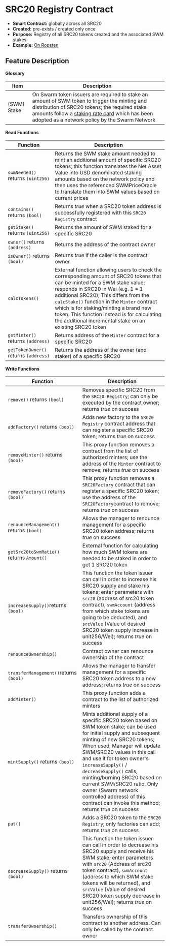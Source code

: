 # SRC20 Registry Contract

* **Smart Contract:** globally across all SRC20
* **Created:** pre-exists / created only once
* **Purpose:** Registry of all SRC20 tokens created and the associated SWM stakes
* **Example:**  [On Ropsten](https://ropsten.etherscan.io/address/0xf37fdada55b07838cb865d9f2a9d449109eb9521#code) &#x20;

## Feature Description

**Glossary**

| Item        | Description                                                                                                                                                                                                                                                                                                          |
| ----------- | -------------------------------------------------------------------------------------------------------------------------------------------------------------------------------------------------------------------------------------------------------------------------------------------------------------------- |
| (SWM) Stake | On Swarm token issuers are required to stake an amount of SWM token to trigger the minting and distribution of SRC20 tokens; the required stake amounts follow a [staking rate card](https://docs.swarm.fund/SWM\_Issuance\_Staking\_Rate\_Card.png) which has been adopted as a network policy by the Swarm Network |

**Read Functions**

| Function                              | Description                                                                                                                                                                                                                                                                                                                                                                                                     |
| ------------------------------------- | --------------------------------------------------------------------------------------------------------------------------------------------------------------------------------------------------------------------------------------------------------------------------------------------------------------------------------------------------------------------------------------------------------------- |
| `swmNeeded()` returns `(uint256)`     | Returns the SWM stake amount needed to mint an additional amount of specific SRC20 tokens; this function translates the Net Asset Value into USD denominated staking amounts based on the network policy and then uses the referenced SWMPriceOracle to translate them into SWM values based on current prices                                                                                                  |
| `contains()` returns `(bool)`         | Returns _true_ when a SRC20 token address is successfully registered with this `SRC20 Registry` contract                                                                                                                                                                                                                                                                                                        |
| `getStake()` returns `(uint256)`      | Returns the amount of SWM staked for a specific SRC20                                                                                                                                                                                                                                                                                                                                                           |
| `owner()` returns `(address)`         | Returns the address of the contract owner                                                                                                                                                                                                                                                                                                                                                                       |
| `isOwner()` returns `(bool)`          | Returns _true_ if the caller is the contract owner                                                                                                                                                                                                                                                                                                                                                              |
| `calcTokens()`                        | External function allowing users to check the corresponding amount of SRC20 tokens that can be minted for a SWM stake value; responds in SRC20 in Wei (e.g. 1 = 1 additional SRC20); This differs from the `calcStake()` function in the `Minter` contract which is for staking/minting a brand new token. This function instead is for calculating the additional incremental stake on an existing SRC20 token |
| `getMinter()` returns `(address)`     | Returns address of the `Minter` contract for a specific SRC20                                                                                                                                                                                                                                                                                                                                                   |
| `getTokenOwner()` returns `(address)` | Returns the address of the owner (and staker) of a specific SRC20                                                                                                                                                                                                                                                                                                                                               |

**Write Functions**

| Function                                  | Description                                                                                                                                                                                                                                                                                                                                                                                                                                                              |
| ----------------------------------------- | ------------------------------------------------------------------------------------------------------------------------------------------------------------------------------------------------------------------------------------------------------------------------------------------------------------------------------------------------------------------------------------------------------------------------------------------------------------------------ |
| `remove()` returns `(bool)`               | Removes specific SRC20 from the `SRC20 Registry`; can only be executed by the contract owner; returns _true_ on success                                                                                                                                                                                                                                                                                                                                                  |
| `addFactory()` returns `(bool)`           | Adds new factory to the `SRC20 Registry` contract address that can register a specific SRC20 token; returns _true_ on success                                                                                                                                                                                                                                                                                                                                            |
| `removeMinter()` returns `(bool)`         | This proxy function removes a contract from the list of authorized minters; use the address of the `Minter` contract to remove; returns _true_ on success                                                                                                                                                                                                                                                                                                                |
| `removeFactory()` returns `(bool)`        | This proxy function removes a `SRC20Factory` contract that can register a specific SRC20 token; use the address of the `SRC20Factory`contract to remove; returns _true_ on success                                                                                                                                                                                                                                                                                       |
| `renounceManagement()` returns `(bool)`   | Allows the manager to renounce management for a specific SRC20 token address; returns _true_ on success                                                                                                                                                                                                                                                                                                                                                                  |
| `getSrc20toSwmRatio()` returns `Amount()` | External function for calculating how much SWM tokens are needed to be staked in order to get 1 SRC20 token                                                                                                                                                                                                                                                                                                                                                              |
| `increaseSupply()`returns `(bool)`        | This function the token issuer can call in order to increase his SRC20 supply and stake his tokens; enter parameters with  `src20` (address of src20 token contract), `swmAccount` (address from which stake tokens are going to be deducted), and `srcValue` (Value of desired SRC20 token supply increase in unit256/Wei); returns _true_ on success                                                                                                                   |
| `renounceOwnership()`                     | Contract owner can renounce ownership of the contract                                                                                                                                                                                                                                                                                                                                                                                                                    |
| `transferManagement()`returns `(bool)`    | Allows the manager to transfer management for a specific SRC20 token address to a new address; returns _true_ on success                                                                                                                                                                                                                                                                                                                                                 |
| `addMinter()`                             | This proxy function adds a contract to the list of authorized minters                                                                                                                                                                                                                                                                                                                                                                                                    |
| `mintSupply()` returns `(bool)`           | Mints additional supply of a specific SRC20 token based on SWM token stake; can be used for initial supply and subsequent minting of new SRC20 tokens; When used, Manager will update SWM/SRC20 values in this call and use it for token owner's `increaseSupply()` / `decreaseSupply()` calls, minting/burning SRC20 based on current SWM/SRC20 ratio. Only owner (Swarm network controlled address) of this contract can invoke this method; returns _true_ on success |
| `put()`                                   | Adds a SRC20 token to the `SRC20 Registry`; only factories can add; returns _true_ on success                                                                                                                                                                                                                                                                                                                                                                            |
| `decreaseSupply()` returns `(bool)`       | This function the token issuer can call in order to decrease his SRC20 supply and receive his SWM stake; enter parameters with `src20` (Address of src20 token contract), `swmAccount` (address to which SWM stake tokens will be returned), and `srcValue` (Value of desired SRC20 token supply decrease in unit256/Wei); returns _true_ on success                                                                                                                     |
| `transferOwnership()`                     | Transfers ownership of this contract to another address. Can only be called by the contract owner                                                                                                                                                                                                                                                                                                                                                                        |
